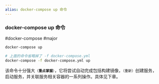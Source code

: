 ```yaml
---
alias: docker-compose up 命令
---
```


### docker-compose up 命令

#docker-compose #major

```bash
docker-compose up

# 上面的命令省略掉了 -f docker-compose.yml
docker-compose -f docker-compose.yml up
```

该命令十分强大<small>（**重点掌握**）</small>，它将尝试自动完成包括构建镜像，<small>（重新）</small>创建服务，启动服务，并关联服务相关容器的一系列操作。具体见下章。